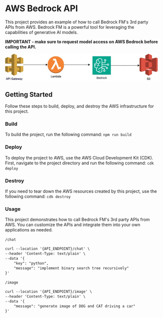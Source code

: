 # AWS Bedrock API

This project provides an example of how to call Bedrock FM's 3rd party APIs from AWS. Bedrock FM is a powerful tool for leveraging the capabilities of generative AI models.

**IMPORTANT - make sure to request model access on AWS Bedrock before calling the API.**

![alt text](bedrock.jpg)

## Getting Started
Follow these steps to build, deploy, and destroy the AWS infrastructure for this project.

### Build
To build the project, run the following command:
`npm run build`

### Deploy
To deploy the project to AWS, use the AWS Cloud Development Kit (CDK). First, navigate to the project directory and run the following command:
`cdk deploy`

### Destroy
If you need to tear down the AWS resources created by this project, use the following command:
`cdk destroy`

### Usage
This project demonstrates how to call Bedrock FM's 3rd party APIs from AWS. You can customize the APIs and integrate them into your own applications as needed.

`/chat`
```
curl --location '{API_ENDPOINT}/chat' \
--header 'Content-Type: text/plain' \
--data '{
    "key": "python",
    "message": "implement binary search tree recursively"
}'
```

`/image`
```
curl --location '{API_ENDPOINT}/image' \
--header 'Content-Type: text/plain' \
--data '{
    "message": "generate image of DOG and CAT driving a car"
}'
```